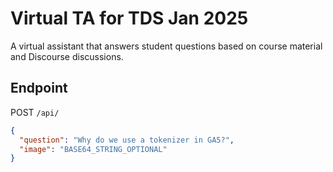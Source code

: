 # Virtual TA for TDS Jan 2025

A virtual assistant that answers student questions based on course material and Discourse discussions.

## Endpoint

POST `/api/`

```json
{
  "question": "Why do we use a tokenizer in GA5?",
  "image": "BASE64_STRING_OPTIONAL"
}
